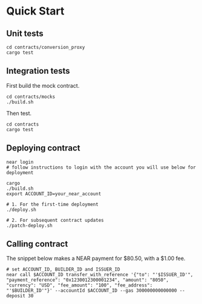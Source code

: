 # Quick Start

## Unit tests

```
cd contracts/conversion_proxy
cargo test
```

## Integration tests

First build the mock contract.

```
cd contracts/mocks
./build.sh
```

Then test.

```
cd contracts
cargo test
```

## Deploying contract

```
near login
# follow instructions to login with the account you will use below for deployment

cargo
./build.sh
export ACCOUNT_ID=your_near_account

# 1. For the first-time deployment
./deploy.sh

# 2. For subsequent contract updates
./patch-deploy.sh
```

## Calling contract

The snippet below makes a NEAR payment for $80.50, with a $1.00 fee.

```
# set ACCOUNT_ID, BUILDER_ID and ISSUER_ID
near call $ACCOUNT_ID transfer_with_reference '{"to": "'$ISSUER_ID'", "payment_reference": "0x1230012300001234", "amount": "8050", "currency": "USD", "fee_amount": "100", "fee_address": "'$BUILDER_ID'"}' --accountId $ACCOUNT_ID --gas 300000000000000 --deposit 30
```
